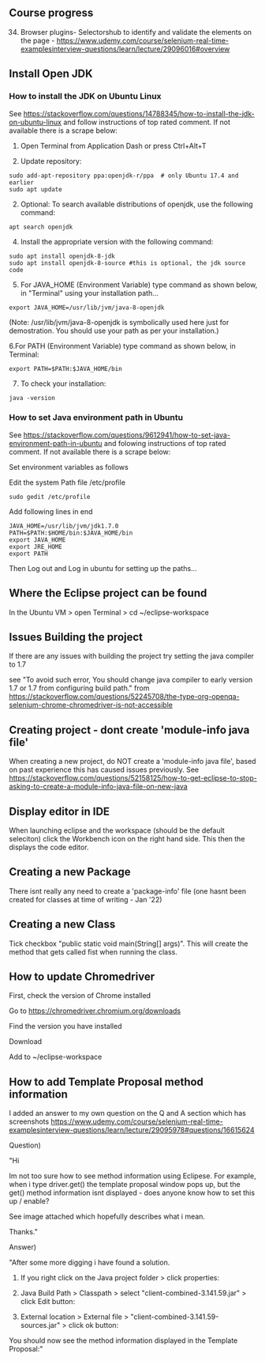 ## Course progress
34. Browser plugins- Selectorshub to identify and validate the elements on the page - https://www.udemy.com/course/selenium-real-time-examplesinterview-questions/learn/lecture/29096016#overview

## Install Open JDK

### How to install the JDK on Ubuntu Linux
See https://stackoverflow.com/questions/14788345/how-to-install-the-jdk-on-ubuntu-linux and follow instructions of top rated comment. If not available there is a scrape below:

1. Open Terminal from Application Dash or press Ctrl+Alt+T

2. Update repository:

```
sudo add-apt-repository ppa:openjdk-r/ppa  # only Ubuntu 17.4 and earlier
sudo apt update
```

2. Optional: To search available distributions of openjdk, use the following command:

```
apt search openjdk
```

4. Install the appropriate version with the following command:

```
sudo apt install openjdk-8-jdk
sudo apt install openjdk-8-source #this is optional, the jdk source code
```

5. For JAVA_HOME (Environment Variable) type command as shown below, in "Terminal" using your installation path...

```
export JAVA_HOME=/usr/lib/jvm/java-8-openjdk
```

(Note: /usr/lib/jvm/java-8-openjdk is symbolically used here just for demostration. You should use your path as per your installation.)

6.For PATH (Environment Variable) type command as shown below, in Terminal:

```
export PATH=$PATH:$JAVA_HOME/bin
```

7. To check your installation:

```
java -version
```

### How to set Java environment path in Ubuntu
See https://stackoverflow.com/questions/9612941/how-to-set-java-environment-path-in-ubuntu and folowing instructions of top rated comment. If not available there is a scrape below:

Set environment variables as follows

Edit the system Path file /etc/profile

```
sudo gedit /etc/profile
```

Add following lines in end

```
JAVA_HOME=/usr/lib/jvm/jdk1.7.0
PATH=$PATH:$HOME/bin:$JAVA_HOME/bin
export JAVA_HOME
export JRE_HOME
export PATH
```

Then Log out and Log in ubuntu for setting up the paths...

## Where the Eclipse project can be found
In the Ubuntu VM > open Terminal > cd ~/eclipse-workspace

## Issues Building the project
If there are any issues with building the project try setting the java compiler to 1.7

see "To avoid such error, You should change java compiler to early version 1.7 or 1.7 from configuring build path." from https://stackoverflow.com/questions/52245708/the-type-org-openqa-selenium-chrome-chromedriver-is-not-accessible

## Creating project - dont create 'module-info java file'
When creating a new project, do NOT create a 'module-info java file', based on past experience this has caused issues previously. See https://stackoverflow.com/questions/52158125/how-to-get-eclipse-to-stop-asking-to-create-a-module-info-java-file-on-new-java

## Display editor in IDE
When launching eclipse and the workspace (should be the default seleciton) click the Workbench icon on the right hand side. This then the displays the code editor.

## Creating a new Package
There isnt really any need to create a 'package-info' file (one hasnt been created for classes at time of writing - Jan '22)

## Creating a new Class
Tick checkbox "public static void main(String[] args)". This will create the method that gets called fist when running the class.

## How to update Chromedriver
First, check the version of Chrome installed

Go to https://chromedriver.chromium.org/downloads

Find the version you have installed

Download 

Add to ~/eclipse-workspace

## How to add Template Proposal method information
I added an answer to my own question on the Q and A section which has screenshots
https://www.udemy.com/course/selenium-real-time-examplesinterview-questions/learn/lecture/29095978#questions/16615624

Question)

"Hi

Im not too sure how to see method information using Eclipese. For example, when i type driver.get() the template proposal window pops up, but the get() method information isnt displayed - does anyone know how to set this up / enable?

See image attached which hopefully describes what i mean.

Thanks."

Answer)

"After some more digging i have found a solution.

1) If you right click on the Java project folder > click properties:

2) Java Build Path > Classpath > select "client-combined-3.141.59.jar" > click Edit button:

3) External location > External file > "client-combined-3.141.59-sources.jar" > click ok button:

You should now see the method information displayed in the Template Proposal:"
